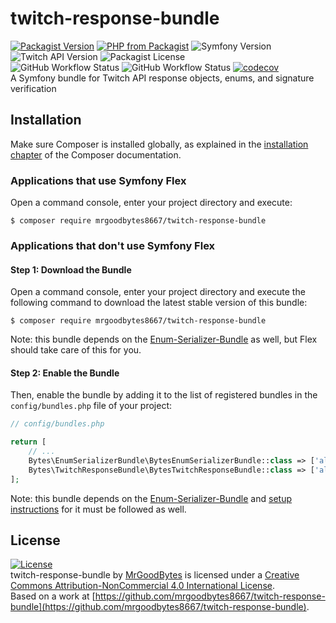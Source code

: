 # twitch-response-bundle
[![Packagist Version](https://img.shields.io/packagist/v/mrgoodbytes8667/twitch-response-bundle?logo=packagist&logoColor=FFF&style=flat)](https://packagist.org/packages/mrgoodbytes8667/twitch-response-bundle)
[![PHP from Packagist](https://img.shields.io/packagist/php-v/mrgoodbytes8667/twitch-response-bundle?logo=php&logoColor=FFF&style=flat)](https://packagist.org/packages/mrgoodbytes8667/twitch-response-bundle)
![Symfony Version](https://img.shields.io/endpoint?url=https%3A%2F%2Fshields.goodbytes.live%2Fshield%2Fsymfony%2F%255E5.3&logoColor=FFF&style=flat)
![Twitch API Version](https://img.shields.io/badge/twitch-new-blue?logo=twitch&logoColor=FFF&style=flat)
![Packagist License](https://img.shields.io/packagist/l/mrgoodbytes8667/twitch-response-bundle?logo=creative-commons&logoColor=FFF&style=flat)  
![GitHub Workflow Status](https://img.shields.io/github/workflow/status/mrgoodbytes8667/twitch-response-bundle/release?label=stable&logo=github&logoColor=FFF&style=flat)
![GitHub Workflow Status](https://img.shields.io/github/workflow/status/mrgoodbytes8667/twitch-response-bundle/tests?logo=github&logoColor=FFF&style=flat)
[![codecov](https://img.shields.io/codecov/c/github/mrgoodbytes8667/twitch-response-bundle?logo=codecov&logoColor=FFF&style=flat)](https://codecov.io/gh/mrgoodbytes8667/twitch-response-bundle)  
A Symfony bundle for Twitch API response objects, enums, and signature verification

## Installation

Make sure Composer is installed globally, as explained in the
[installation chapter](https://getcomposer.org/doc/00-intro.md)
of the Composer documentation.

### Applications that use Symfony Flex

Open a command console, enter your project directory and execute:

```console
$ composer require mrgoodbytes8667/twitch-response-bundle
```

### Applications that don't use Symfony Flex

#### Step 1: Download the Bundle

Open a command console, enter your project directory and execute the
following command to download the latest stable version of this bundle:

```console
$ composer require mrgoodbytes8667/twitch-response-bundle
```
Note: this bundle depends on the [Enum-Serializer-Bundle](https://github.com/mrgoodbytes8667/enum-serializer-bundle) as well, but Flex should take care of this for you.

#### Step 2: Enable the Bundle

Then, enable the bundle by adding it to the list of registered bundles
in the `config/bundles.php` file of your project:

```php
// config/bundles.php

return [
    // ...
    Bytes\EnumSerializerBundle\BytesEnumSerializerBundle::class => ['all' => true],
    Bytes\TwitchResponseBundle\BytesTwitchResponseBundle::class => ['all' => true],
];
```
Note: this bundle depends on the [Enum-Serializer-Bundle](https://github.com/mrgoodbytes8667/enum-serializer-bundle) and [setup instructions](https://github.com/mrgoodbytes8667/enum-serializer-bundle/blob/main/README.md#applications-that-dont-use-symfony-flex) for it must be followed as well.

## License
[![License](https://i.creativecommons.org/l/by-nc/4.0/88x31.png)]("http://creativecommons.org/licenses/by-nc/4.0/)  
twitch-response-bundle by [MrGoodBytes](https://www.goodbytes.live) is licensed under a [Creative Commons Attribution-NonCommercial 4.0 International License](http://creativecommons.org/licenses/by-nc/4.0/).  
Based on a work at [https://github.com/mrgoodbytes8667/twitch-response-bundle](https://github.com/mrgoodbytes8667/twitch-response-bundle).
